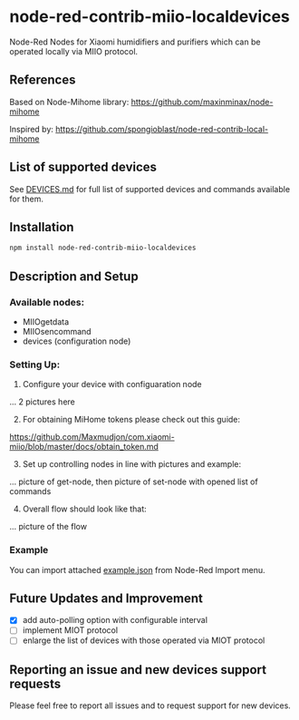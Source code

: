 # node-red-contrib-miio-localdevices

Node-Red Nodes for Xiaomi humidifiers and purifiers which can be operated locally via MIIO protocol.

## References

Based on Node-Mihome library: <https://github.com/maxinminax/node-mihome>

Inspired by: <https://github.com/spongioblast/node-red-contrib-local-mihome>

## List of supported devices
See [DEVICES.md](DEVICES.md) for full list of supported devices and commands available for them.

## Installation

```sh
npm install node-red-contrib-miio-localdevices
```
## Description and Setup
### Available nodes:
* MIIOgetdata
* MIIOsencommand
* devices (configuration node)

### Setting Up:
1) Configure your device with configuaration node

... 2 pictures here

2) For obtaining MiHome tokens please check out this guide:

<https://github.com/Maxmudjon/com.xiaomi-miio/blob/master/docs/obtain_token.md>

3) Set up controlling nodes in line with pictures and example:

... picture of get-node, then picture of set-node with opened list of commands

4) Overall flow should look like that:

... picture of the flow

### Example
You can import attached [example.json](examples/example.json) from Node-Red Import menu.
## Future Updates and Improvement
- [x] add auto-polling option with configurable interval
- [ ] implement MIOT protocol
- [ ] enlarge the list of devices with those operated via MIOT protocol

## Reporting an issue and new devices support requests
Please feel free to report all issues and to request support for new devices.



